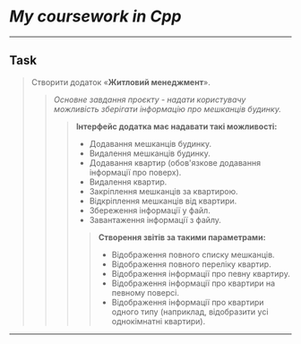 # ***My coursework in Cpp***
___
## Task

>Створити додаток «**Житловий менеджмент**». 
>> *Основне завдання проєкту - надати користувачу можливість зберігати інформацію про мешканців будинку.*
>>> **Інтерфейс додатка має надавати такі можливості:**
>>>+ Додавання мешканців будинку. 
>>>+ Видалення мешканців будинку. 
>>>+ Додавання квартир (обов'язкове додавання інформації про поверх). 
>>>+ Видалення квартир. 
>>>+ Закріплення мешканців за квартирою. 
>>>+ Відкріплення мешканців від квартири. 
>>>+ Збереження інформації у файл. 
>>>+ Завантаження інформації з файлу. 
>>>> **Створення звітів за такими параметрами:** 
>>>>+ Відображення повного списку мешканців. 
>>>>+ Відображення повного переліку квартир. 
>>>>+ Відображення інформації про певну квартиру. 
>>>>+ Відображення інформації про квартири на певному поверсі. 
>>>>+ Відображення інформації про квартири одного типу (наприклад, відобразити усі однокімнатні квартири).
___
